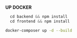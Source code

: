 **UP DOCKER**

```js
  cd backend && npm install
  cd frontend && npm install
```

```sh
docker-composer up -d --build
```